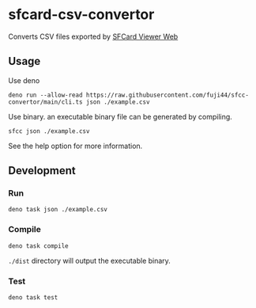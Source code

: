 # sfcard-csv-convertor

Converts CSV files exported by
[SFCard Viewer Web](https://www.sony.co.jp/Products/felica/consumer/app/sfcardviewer_web.html)

## Usage

Use deno

```shell
deno run --allow-read https://raw.githubusercontent.com/fuji44/sfcc-convertor/main/cli.ts json ./example.csv
```

Use binary. an executable binary file can be generated by compiling.

```shell
sfcc json ./example.csv
```

See the help option for more information.

## Development

### Run

```shell
deno task json ./example.csv
```

### Compile

```shell
deno task compile
```

`./dist` directory will output the executable binary.

### Test

```shell
deno task test
```
